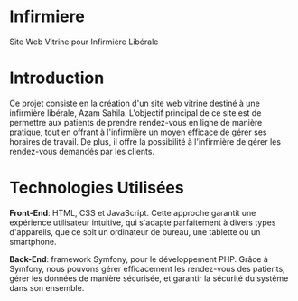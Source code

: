 # Infirmiere
 Site Web Vitrine pour Infirmière Libérale
 
# Introduction
Ce projet consiste en la création d'un site web vitrine destiné à une infirmière libérale, Azam Sahila. L'objectif principal de ce site est de permettre aux patients de prendre rendez-vous en ligne de manière pratique, tout en offrant à l'infirmière un moyen efficace de gérer ses horaires de travail. De plus, il offre la possibilité à l'infirmière de gérer les rendez-vous demandés par les clients.

# Technologies Utilisées


**Front-End**:  HTML, CSS et JavaScript. Cette approche garantit une expérience utilisateur intuitive, qui s'adapte parfaitement à divers types d'appareils, que ce soit un ordinateur de bureau, une tablette ou un smartphone.

**Back-End**: framework Symfony, pour le développement PHP. Grâce à Symfony, nous pouvons gérer efficacement les rendez-vous des patients, gérer les données de manière sécurisée, et garantir la sécurité du système dans son ensemble.
